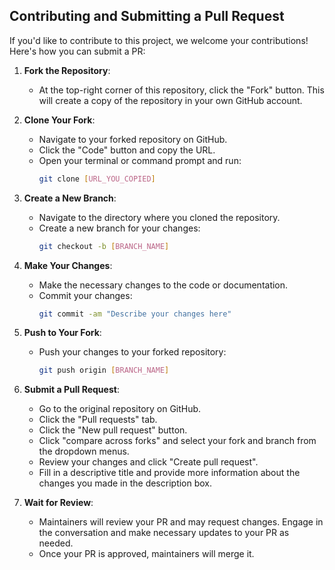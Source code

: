 ## Contributing and Submitting a Pull Request

If you'd like to contribute to this project, we welcome your contributions! Here's how you can submit a PR:

1. **Fork the Repository**:
   - At the top-right corner of this repository, click the "Fork" button. This will create a copy of the repository in your own GitHub account.

2. **Clone Your Fork**:
   - Navigate to your forked repository on GitHub.
   - Click the "Code" button and copy the URL.
   - Open your terminal or command prompt and run:
     ```bash
     git clone [URL_YOU_COPIED]
     ```

3. **Create a New Branch**:
   - Navigate to the directory where you cloned the repository.
   - Create a new branch for your changes:
     ```bash
     git checkout -b [BRANCH_NAME]
     ```

4. **Make Your Changes**:
   - Make the necessary changes to the code or documentation.
   - Commit your changes:
     ```bash
     git commit -am "Describe your changes here"
     ```

5. **Push to Your Fork**:
   - Push your changes to your forked repository:
     ```bash
     git push origin [BRANCH_NAME]
     ```

6. **Submit a Pull Request**:
   - Go to the original repository on GitHub.
   - Click the "Pull requests" tab.
   - Click the "New pull request" button.
   - Click "compare across forks" and select your fork and branch from the dropdown menus.
   - Review your changes and click "Create pull request".
   - Fill in a descriptive title and provide more information about the changes you made in the description box.

7. **Wait for Review**:
   - Maintainers will review your PR and may request changes. Engage in the conversation and make necessary updates to your PR as needed.
   - Once your PR is approved, maintainers will merge it.
